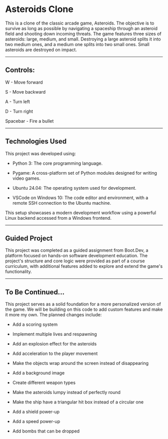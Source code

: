 # Asteroids Clone

This is a clone of the classic arcade game, Asteroids. The objective is to survive as long as possible by navigating a spaceship through an asteroid field and shooting down incoming threats. The game features three sizes of asteroids: large, medium, and small. Destroying a large asteroid splits it into two medium ones, and a medium one splits into two small ones. Small asteroids are destroyed on impact.

___

## Controls:

W - Move forward

S - Move backward

A - Turn left

D - Turn right

Spacebar - Fire a bullet

___

## Technologies Used

This project was developed using:

- Python 3: The core programming language.

- Pygame: A cross-platform set of Python modules designed for writing video games.

- Ubuntu 24.04: The operating system used for development.

- VSCode on Windows 10: The code editor and environment, with a remote SSH connection to the Ubuntu machine.

This setup showcases a modern development workflow using a powerful Linux backend accessed from a Windows frontend.

___

## Guided Project

This project was completed as a guided assignment from Boot.Dev, a platform focused on hands-on software development education. The project's structure and core logic were provided as part of a course curriculum, with additional features added to explore and extend the game's functionality.

___

## To Be Continued...

This project serves as a solid foundation for a more personalized version of the game. We will be building on this code to add custom features and make it more my own. The planned changes include:

- Add a scoring system

- Implement multiple lives and respawning

- Add an explosion effect for the asteroids

- Add acceleration to the player movement

- Make the objects wrap around the screen instead of disappearing

- Add a background image

- Create different weapon types

- Make the asteroids lumpy instead of perfectly round

- Make the ship have a triangular hit box instead of a circular one

- Add a shield power-up

- Add a speed power-up

- Add bombs that can be dropped